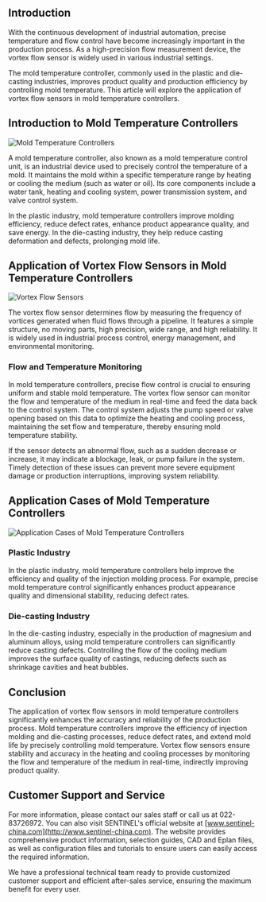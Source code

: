 ## Introduction

With the continuous development of industrial automation, precise temperature and flow control have become increasingly important in the production process. As a high-precision flow measurement device, the vortex flow sensor is widely used in various industrial settings.

The mold temperature controller, commonly used in the plastic and die-casting industries, improves product quality and production efficiency by controlling mold temperature. This article will explore the application of vortex flow sensors in mold temperature controllers.

## Introduction to Mold Temperature Controllers

![Mold Temperature Controllers](http://image.sentinel-china.com/202407250809130.jpg)

A mold temperature controller, also known as a mold temperature control unit, is an industrial device used to precisely control the temperature of a mold. It maintains the mold within a specific temperature range by heating or cooling the medium (such as water or oil). Its core components include a water tank, heating and cooling system, power transmission system, and valve control system.

In the plastic industry, mold temperature controllers improve molding efficiency, reduce defect rates, enhance product appearance quality, and save energy. In the die-casting industry, they help reduce casting deformation and defects, prolonging mold life.

## Application of Vortex Flow Sensors in Mold Temperature Controllers

![Vortex Flow Sensors](http://image.sentinel-china.com/202407181238201.jpg)

The vortex flow sensor determines flow by measuring the frequency of vortices generated when fluid flows through a pipeline. It features a simple structure, no moving parts, high precision, wide range, and high reliability. It is widely used in industrial process control, energy management, and environmental monitoring.

### Flow and Temperature Monitoring

In mold temperature controllers, precise flow control is crucial to ensuring uniform and stable mold temperature. The vortex flow sensor can monitor the flow and temperature of the medium in real-time and feed the data back to the control system. The control system adjusts the pump speed or valve opening based on this data to optimize the heating and cooling process, maintaining the set flow and temperature, thereby ensuring mold temperature stability.

If the sensor detects an abnormal flow, such as a sudden decrease or increase, it may indicate a blockage, leak, or pump failure in the system. Timely detection of these issues can prevent more severe equipment damage or production interruptions, improving system reliability.

## Application Cases of Mold Temperature Controllers

![Application Cases of Mold Temperature Controllers](http://image.sentinel-china.com/202407250854954.jpg)

### Plastic Industry

In the plastic industry, mold temperature controllers help improve the efficiency and quality of the injection molding process. For example, precise mold temperature control significantly enhances product appearance quality and dimensional stability, reducing defect rates.

### Die-casting Industry

In the die-casting industry, especially in the production of magnesium and aluminum alloys, using mold temperature controllers can significantly reduce casting defects. Controlling the flow of the cooling medium improves the surface quality of castings, reducing defects such as shrinkage cavities and heat bubbles.

## Conclusion

The application of vortex flow sensors in mold temperature controllers significantly enhances the accuracy and reliability of the production process. Mold temperature controllers improve the efficiency of injection molding and die-casting processes, reduce defect rates, and extend mold life by precisely controlling mold temperature. Vortex flow sensors ensure stability and accuracy in the heating and cooling processes by monitoring the flow and temperature of the medium in real-time, indirectly improving product quality.

## Customer Support and Service

For more information, please contact our sales staff or call us at 022-83726972. You can also visit SENTINEL's official website at [www.sentinel-china.com](http://www.sentinel-china.com). The website provides comprehensive product information, selection guides, CAD and Eplan files, as well as configuration files and tutorials to ensure users can easily access the required information.

We have a professional technical team ready to provide customized customer support and efficient after-sales service, ensuring the maximum benefit for every user.
